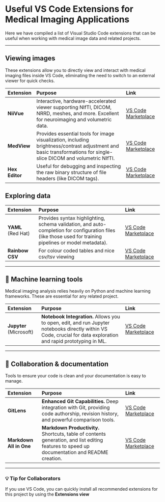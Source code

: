 # Useful VS Code Extensions for Medical Imaging Applications

Here we have compiled a list of Visual Studio Code extensions that can be useful when working with medical image data and related projects.

---
## Viewing images

These extensions allow you to directly view and interact with medical imaging files inside VS Code, eliminating the need to switch to an external viewer for quick checks.

| Extension | Purpose | Link |
| :--- | :--- | :--- |
| **NiiVue** | Interactive, hardware-accelerated viewer supporting NIfTI, DICOM, NRRD, meshes, and more. Excellent for neuroimaging and volumetric data. | [VS Code Marketplace](https://marketplace.visualstudio.com/items?itemName=KorbinianEckstein.niivue) |
| **MedView** | Provides essential tools for image visualization, including brightness/contrast adjustment and basic transformations for single-slice DICOM and volumetric NIfTI. | [VS Code Marketplace](https://marketplace.visualstudio.com/items?itemName=FrancescaFati.MedView) |
| **Hex Editor** | Useful for debugging and inspecting the raw binary structure of file headers (like DICOM tags). | [VS Code Marketplace](https://marketplace.visualstudio.com/items?itemName=ms-vscode.hexeditor) |

## Exploring data


| Extension | Purpose | Link |
| :--- | :--- | :--- |
| **YAML** (Red Hat) | Provides syntax highlighting, schema validation, and auto-completion for configuration files (like those used for training pipelines or model metadata). | [VS Code Marketplace](https://marketplace.visualstudio.com/items?itemName=redhat.vscode-yaml) |
| **Rainbow CSV** | For colour coded tables and nice csv/tsv viewing | [VS Code Marketplace](https://marketplace.visualstudio.com/items?itemName=mechatroner.rainbow-csv) |

---

## 🐍 Machine learning tools 

Medical imaging analysis relies heavily on Python and machine learning frameworks. These are essential for any related project.

| Extension | Purpose | Link |
| :--- | :--- | :--- |
| **Jupyter** (Microsoft) | **Notebook Integration.** Allows you to open, edit, and run Jupyter notebooks directly within VS Code, crucial for data exploration and rapid prototyping in ML. | [VS Code Marketplace](https://marketplace.visualstudio.com/items?itemName=ms-toolsai.jupyter) |

---

## 🤝 Collaboration & documentation

Tools to ensure your code is clean and your documentation is easy to manage.

| Extension | Purpose | Link |
| :--- | :--- | :--- |
| **GitLens** | **Enhanced Git Capabilities.** Deep integration with Git, providing code authorship, revision history, and powerful comparison tools. | [VS Code Marketplace](https://marketplace.visualstudio.com/items?itemName=eamodio.gitlens) |
| **Markdown All in One** | **Markdown Productivity.** Shortcuts, table of contents generation, and list editing features to speed up documentation and README creation. | [VS Code Marketplace](https://marketplace.visualstudio.com/items?itemName=yzhang.markdown-all-in-one) |

---

### 💡 Tip for Collaborators

If you use VS Code, you can quickly install all recommended extensions for this project by using the **Extensions view**
